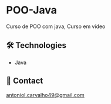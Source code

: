 # POO-Java
Curso de POO com java, Curso em vídeo

## 🛠 Technologies

- Java

## 💛 Contact

antoniol.carvalho49@gmail.com
